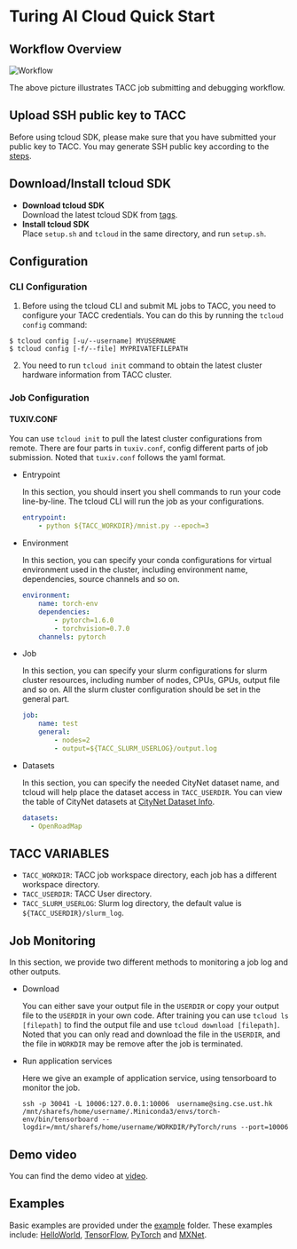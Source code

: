 # Turing AI Cloud Quick Start
## Workflow Overview

![Workflow](./static/workflow.png)

The above picture illustrates TACC job submitting and debugging workflow.

## Upload SSH public key to TACC
Before using tcloud SDK, please make sure that you have submitted your public key to TACC. You may generate SSH public key according to the [steps](https://git-scm.com/book/en/v2/Git-on-the-Server-Generating-Your-SSH-Public-Key).

## Download/Install tcloud SDK
- __Download tcloud SDK__ \
Download the latest tcloud SDK from [tags](https://github.com/turingaicloud/quickstart/tags).
- __Install tcloud SDK__ \
Place `setup.sh` and `tcloud` in the same directory, and run `setup.sh`.

## Configuration
### CLI Configuration
1. Before using the tcloud CLI and submit ML jobs to TACC, you need to configure your TACC credentials. You can do this by running the `tcloud config` command:
```
$ tcloud config [-u/--username] MYUSERNAME
$ tcloud config [-f/--file] MYPRIVATEFILEPATH
```
2. You need to run `tcloud init` command to obtain the latest cluster hardware information from TACC cluster.

### Job Configuration
#### TUXIV.CONF

You can use `tcloud init` to pull the latest cluster configurations from remote. There are four parts in `tuxiv.conf`, config different parts of job submission. Noted that `tuxiv.conf` follows the yaml format.

+ Entrypoint

  In this section, you should insert you shell commands to run your code line-by-line. The tcloud CLI will run the job as your configurations.

  ~~~yaml
  entrypoint:
      - python ${TACC_WORKDIR}/mnist.py --epoch=3 
  ~~~

+ Environment

  In this section, you can specify your conda configurations for virtual environment used in the cluster, including environment name, dependencies, source channels and so on.

  ~~~yaml
  environment:
      name: torch-env
      dependencies:
          - pytorch=1.6.0
          - torchvision=0.7.0
      channels: pytorch
  ~~~

+ Job

  In this section, you can specify your slurm configurations for slurm cluster resources, including number of nodes, CPUs, GPUs, output file and so on. All the slurm cluster configuration should be set in the general part.

  ~~~yaml
  job:
      name: test
      general:
          - nodes=2
          - output=${TACC_SLURM_USERLOG}/output.log
  ~~~

+ Datasets

  In this section, you can specify the needed CityNet dataset name, and tcloud will help place the dataset access in `TACC_USERDIR`. You can view the table of CityNet datasets at [CityNet Dataset Info](https://docs.google.com/spreadsheets/d/18qi2YpYvuXkWns7KY9pHYQclhS1Yyt5ysqgZ4plYcTg/edit#gid=0).

  ~~~yaml
  datasets:
    - OpenRoadMap
  ~~~

## TACC VARIABLES

+ `TACC_WORKDIR`: TACC job workspace directory, each job has a different workspace directory.
+ `TACC_USERDIR`: TACC User directory.
+ `TACC_SLURM_USERLOG`: Slurm log directory, the default value is `${TACC_USERDIR}/slurm_log`.

## Job Monitoring
In this section, we provide two different methods to monitoring a job log and other outputs.
+ Download

  You can either save your output file in the `USERDIR` or copy your output file to the `USERDIR` in your own code. After training you can use `tcloud ls [filepath]` to find the output file and use `tcloud download [filepath]`. Noted that you can only read and download the file in the `USERDIR`, and the file in `WORKDIR` may be remove after the job is terminated.
  
+ Run application services

  Here we give an example of application service, using tensorboard to monitor the job. 
  ~~~shell
  ssh -p 30041 -L 10006:127.0.0.1:10006  username@sing.cse.ust.hk /mnt/sharefs/home/username/.Miniconda3/envs/torch-env/bin/tensorboard --logdir=/mnt/sharefs/home/username/WORKDIR/PyTorch/runs --port=10006
  ~~~
## Demo video
You can find the demo video at [video](https://drive.google.com/file/d/1eEZzgH3MipdXy3eIfgasUaMdlMquCqf8/view?usp=sharing).

## Examples
Basic examples are provided under the [example](example) folder. These examples include: [HelloWorld](example/helloworld), [TensorFlow](example/TensorFlow), [PyTorch](example/PyTorch) and [MXNet](example/MXNet).

